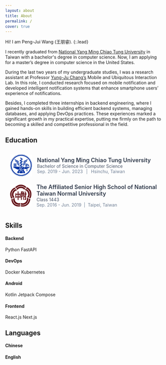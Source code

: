 ```yaml
---
layout: about
title: About
permalink: /
cover: true
---
```


Hi! I am Peng-Jui Wang (王朋睿).
{:.lead}

I recently graduated from [National Yang Ming Chiao Tung University](https://www.nycu.edu.tw) in Taiwan with a bachelor's degree in computer science. Now, I am applying for a master’s degree in computer science in the United States. 

During the last two years of my undergraduate studies, I was a research assistant at Professor [Yung-Ju Chang’s](https://www.armuro.info) Mobile and Ubiquitous Interaction Lab. In this role, I conducted research focused on mobile notification and developed intelligent notification systems that enhance smartphone users’ experience of notifications. 

Besides, I completed three internships in backend engineering, where I gained hands-on skills in building efficient backend systems, managing databases, and applying DevOps practices. These experiences marked a significant growth in my practical expertise, putting me firmly on the path to becoming a skilled and competitive professional in the field.


## <i class="fas fa-graduation-cap"></i> Education

<div style="max-width: 1200px; margin: 0 auto; padding: 1rem;">
  <div style="display: flex; align-items: center; margin-bottom: 1.5rem;">
      <img src="/assets/img/nycu_logo.png" alt="NYCU" style="width: 70px; height: 70px; margin-right: 1rem;" />
      <div style="display: flex; flex-direction: column;">
          <div style="font-size: 1.125rem; font-weight: 600; color: #2d3748;">National Yang Ming Chiao Tung University</div>
          <div style="color: #4a5568;">Bachelor of Science in Computer Science</div>
          <div style="color: #718096;">Sep. 2019 - Jun. 2023 &ensp;|&ensp; Hsinchu, Taiwan</div>
      </div>
  </div>

  <div style="display: flex; align-items: center; margin-bottom: 0;">
    <img src="/assets/img/hsnu_logo.png" alt="HSNU" style="width: 70px; height: 70px; margin-right: 1rem;" />
    <div style="display: flex; flex-direction: column;">
        <div style="font-size: 1.125rem; font-weight: 600; color: #2d3748;">The Affiliated Senior High School of National Taiwan Normal University</div>
        <div style="color: #4a5568;">Class 1443</div>
        <div style="color: #718096;">Sep. 2016 - Jun. 2019 &nbsp;|&nbsp; Taipei, Taiwan</div>
    </div>
  </div>
</div>


## <i class="fa-solid fa-gear"></i> Skills


<div class="languages-container">
    <h4 class="language-name">Backend</h4>
    <i class="icon-star-full"></i> 
    <i class="icon-star-full"></i> 
    <i class="icon-star-full"></i> 
    <i class="icon-star-full"></i> 
    <i class="icon-star-full"></i>
</div>
<div class="tags-container">
    <span class="tag">Python</span>
    <span class="tag">FastAPI</span>
</div>  


<div class="languages-container">
    <h4 class="language-name">DevOps</h4>
    <i class="icon-star-full"></i> 
    <i class="icon-star-full"></i> 
    <i class="icon-star-full"></i> 
    <i class="icon-star-half"></i> 
    <i class="icon-star-empty"></i>
</div>
<div class="tags-container">
    <span class="tag">Docker</span>
    <span class="tag">Kubernetes</span>
</div>  

<div class="languages-container">
    <h4 class="language-name">Android</h4>
    <i class="icon-star-full"></i> 
    <i class="icon-star-full"></i> 
    <i class="icon-star-full"></i> 
    <i class="icon-star-empty"></i> 
    <i class="icon-star-empty"></i>
</div>
<div class="tags-container">
    <span class="tag">Kotlin</span>
    <span class="tag">Jetpack Compose</span>
</div>

<div class="languages-container">
    <h4 class="language-name">Frontend</h4>
    <i class="icon-star-full"></i> 
    <i class="icon-star-full"></i> 
    <i class="icon-star-empty"></i>
    <i class="icon-star-empty"></i>
    <i class="icon-star-empty"></i>
</div>
<div class="tags-container">
    <span class="tag">React.js</span>
    <span class="tag">Next.js</span>
</div>  

## <i class="fa-solid fa-earth-americas"></i> Languages

<div class="languages-container">
    <h4 class="language-name">Chinese</h4>
    <i class="icon-star-full"></i> 
    <i class="icon-star-full"></i> 
    <i class="icon-star-full"></i> 
    <i class="icon-star-full"></i> 
    <i class="icon-star-full"></i>
</div>

<div class="languages-container">
    <h4 class="language-name">English</h4>
    <i class="icon-star-full"></i> 
    <i class="icon-star-full"></i> 
    <i class="icon-star-full"></i> 
    <i class="icon-star-half"></i> 
    <i class="icon-star-empty"></i>
</div>